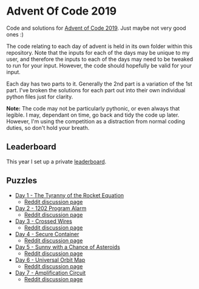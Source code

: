 # Advent Of Code 2019

Code and solutions for [Advent of Code 2019](http://adventofcode.com/2019).
Just maybe not very good ones :)

The code relating to each day of advent is held in its own folder within this
repository. Note that the inputs for each of the days may be unique to my
user, and therefore the inputs to each of the days may need to be tweaked to
run for your input. However, the code should hopefully be valid for your
input.

Each day has two parts to it. Generally the 2nd part is a variation of the 1st
part. I've broken the solutions for each part out into their own individual
python files just for clarity.

**Note:** The code may not be particularly pythonic, or even always that legible.
I may, dependant on time, go back and tidy the code up later. However, I'm
using the competition as a distraction from normal coding duties, so don't
hold your breath.

## Leaderboard

This year I set up a private [leaderboard](leaderboard.json).

## Puzzles

  * [Day 1 - The Tyranny of the Rocket Equation](./day_01/README.md)
    * [Reddit discussion page](https://www.reddit.com/r/adventofcode/comments/e4axxe/2019_day_1_solutions/)
  * [Day 2 - 1202 Program Alarm](./day_02/README.md)
    * [Reddit discussion page](https://www.reddit.com/r/adventofcode/comments/e4u0rw/2019_day_2_solutions/)
  * [Day 3 - Crossed Wires](./day_03/README.md)
    * [Reddit discussion page](https://www.reddit.com/r/adventofcode/comments/e4u0rw/2019_day_3_solutions/)
  * [Day 4 - Secure Container](./day_04/README.md)
    * [Reddit discussion page](https://www.reddit.com/r/adventofcode/comments/e5u5fv/2019_day_4_solutions/)
  * [Day 5 - Sunny with a Chance of Asteroids](./day_05/README.md)
    * [Reddit discussion page](https://www.reddit.com/r/adventofcode/comments/e6carb/2019_day_5_solutions/)
  * [Day 6 - Universal Orbit Map](./day_06/README.md)
    * [Reddit discussion page](https://www.reddit.com/r/adventofcode/comments/e6tyva/2019_day_6_solutions/)
  * [Day 7 - Amplification Circuit](./day_07/README.md)
    * [Reddit discussion page](https://www.reddit.com/r/adventofcode/comments/e7a4nj/2019_day_7_solutions/)
